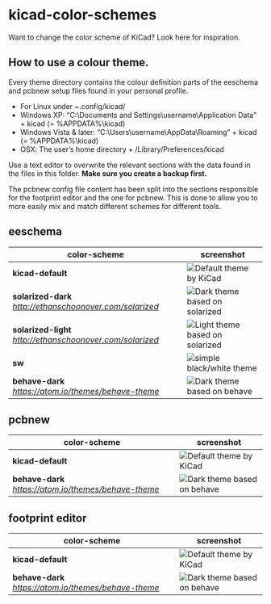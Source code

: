 # kicad-color-schemes

Want to change the color scheme of KiCad? Look here for inspiration.

## How to use a colour theme.

Every theme directory contains the colour definition parts of the eeschema and pcbnew setup files found in your personal profile.
- For Linux under ~.config/kicad/
- Windows XP: “C:\Documents and Settings\username\Application Data” + kicad (= %APPDATA%\kicad)
- Windows Vista & later: “C:\Users\username\AppData\Roaming” + kicad (= %APPDATA%\kicad)
- OSX: The user’s home directory + /Library/Preferences/kicad

Use a text editor to overwrite the relevant sections with the data found in the files in this folder. **Make sure you create a backup first.**

The pcbnew config file content has been split into the sections responsible for the footprint editor and the one for pcbnew. This is done to allow you to more easily mix and match different schemes for different tools.

## eeschema

color-scheme                                               | screenshot
-----------------------------------------------------------|-----------
**kicad-default**                                          | ![Default theme by KiCad](https://raw.githubusercontent.com/pointhi/kicad-color-schemes/master/kicad-default/eeschema.png)
**solarized-dark** *http://ethanschoonover.com/solarized*  | ![Dark theme based on solarized](https://raw.githubusercontent.com/pointhi/kicad-color-schemes/master/solarized-dark/eeschema.png)
**solarized-light** *http://ethanschoonover.com/solarized* | ![Light theme based on solarized](https://raw.githubusercontent.com/pointhi/kicad-color-schemes/master/solarized-light/eeschema.png)
**sw**                                                     | ![simple black/white theme](https://raw.githubusercontent.com/pointhi/kicad-color-schemes/master/sw/eeschema.png)
**behave-dark** *https://atom.io/themes/behave-theme*      | ![Dark theme based on behave](https://raw.githubusercontent.com/pointhi/kicad-color-schemes/master/behave-dark/eeschema.png)

## pcbnew
color-scheme                                               | screenshot
-----------------------------------------------------------|-----------
**kicad-default**                                          | ![Default theme by KiCad](https://raw.githubusercontent.com/pointhi/kicad-color-schemes/master/kicad-default/pcbnew.png)
**behave-dark** *https://atom.io/themes/behave-theme*      | ![Dark theme based on behave](https://raw.githubusercontent.com/pointhi/kicad-color-schemes/master/behave-dark/pcbnew.png)

## footprint editor
color-scheme                                               | screenshot
-----------------------------------------------------------|-----------
**kicad-default**                                          | ![Default theme by KiCad](https://raw.githubusercontent.com/pointhi/kicad-color-schemes/master/kicad-default/footprint_editor.png)
**behave-dark** *https://atom.io/themes/behave-theme*      | ![Dark theme based on behave](https://raw.githubusercontent.com/pointhi/kicad-color-schemes/master/behave-dark/footprint_editor.png)
